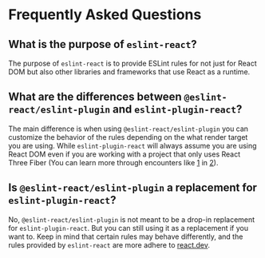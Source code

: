 # Frequently Asked Questions

## What is the purpose of `eslint-react`?

The purpose of `eslint-react` is to provide ESLint rules for not just for React DOM but also other libraries and frameworks that use React as a runtime.

## What are the differences between `@eslint-react/eslint-plugin` and `eslint-plugin-react`?

The main difference is when using `@eslint-react/eslint-plugin` you can customize the behavior of the rules depending on the what render target you are using. While `eslint-plugin-react` will always assume you are using React DOM even if you are working with a project that only uses React Three Fiber (You can learn more through encounters like [1] in [2]).

## Is `@eslint-react/eslint-plugin` a replacement for `eslint-plugin-react`?

No, `@eslint-react/eslint-plugin` is not meant to be a drop-in replacement for `eslint-plugin-react`. But you can still using it as a replacement if you want to. Keep in mind that certain rules may behave differently, and the rules provided by `eslint-react` are more adhere to [react.dev](https://react.dev/).

[1]: https://github.com/pmndrs/react-three-fiber/discussions/2487
[2]: https://github.com/jsx-eslint/eslint-plugin-react/issues/3423#issuecomment-1930936266
